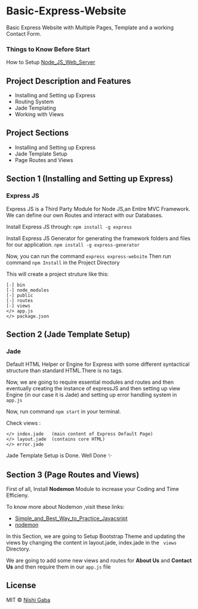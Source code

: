 # Basic-Express-Website

Basic Express Website with Multiple Pages, Template and a working Contact Form.

### Things to Know Before Start

How to Setup [Node_JS_Web_Server](https://github.com/NishiGaba/Node-JS-Web-Server)


## Project Description and Features

* Installing and Setting up Express
* Routing System
* Jade Templating
* Working with Views


## Project Sections

* Installing and Setting up Express
* Jade Template Setup
* Page Routes and Views


## Section 1 (Installing and Setting up Express)

### Express JS 
Express JS is a Third Party Module for Node JS,an Entire MVC Framework. We can define our own Routes and interact with our Databases.

Install Express JS through: ``` npm install -g express ```

Install Express JS Generator for generating the framework folders  and files for our application. 
``` npm install -g express-generator ```

Now, you can run the command ``` express express-website ```
Then run command ``` npm Install ``` in the Project Directory 

This will create a project struture like this: 

	[-] bin 
	[-] node_modules		
	[-] public
	[-] routes
	[-] views
	</> app.js
	</> package.json



## Section 2 (Jade Template Setup)

### Jade 
Default HTML Helper or Engine for Express with some different syntactical structure than standard HTML.There is no tags.

Now, we are going to require essential modules and routes and then eventually creating the instance of expressJS and then setting up view Engine (in our case it is Jade) and setting up error handling system in ``` app.js ```

Now, run command ``` npm start ``` in your terminal. 

Check views : 		

	</> index.jade   (main content of Express Default Page)
	</> layout.jade  (contains core HTML)
	</> error.jade

Jade Template Setup is Done. Well Done :sparkles: 



## Section 3 (Page Routes and Views)

First of all, Install **Nodemon** Module to increase your Coding and Time Efficieny. 

To know more about Nodemon ,visit these links:

* [Simple_and_Best_Way_to_Practice_Javacsript](https://medium.com/dev-blogs/simple-and-best-way-to-practice-javascript-f91e8de1232e)
* [nodemon](https://www.npmjs.com/package/nodemon)

In this Section, we are going to Setup Bootstrap Theme and updating the views by changing the content in layout.jade,
index.jade in the ``` views``` Directory.

We are going to add some new views and routes for **About Us** and **Contact Us** and then require them in our ``` app.js ``` file 



## License

MIT © [Nishi Gaba](https://github.com/NishiGaba)
